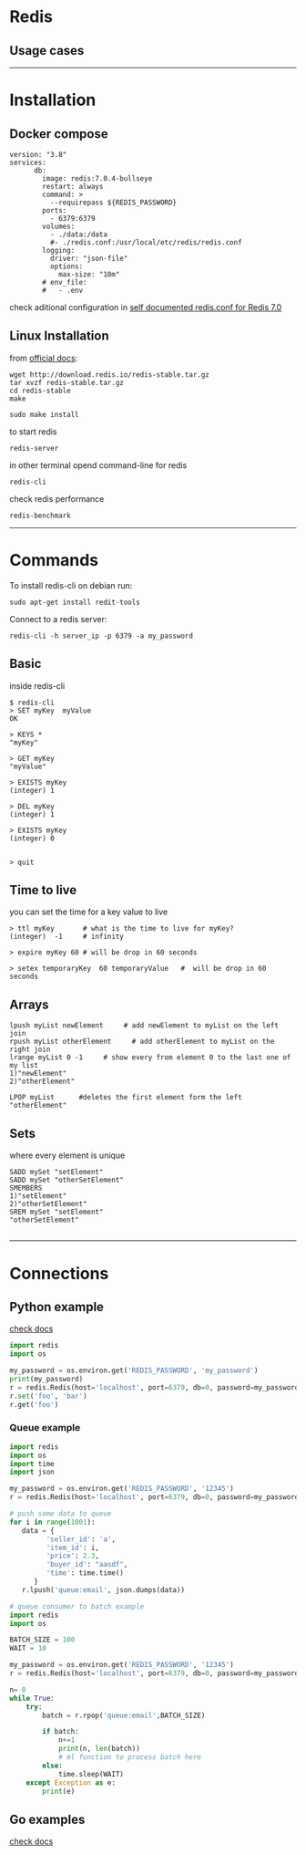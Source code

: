#  Redis
## Usage cases

***
# Installation
## Docker compose

```
version: "3.8"
services:
      db:
        image: redis:7.0.4-bullseye
        restart: always
        command: >
          --requirepass ${REDIS_PASSWORD}
        ports: 
          - 6379:6379
        volumes:
          - ./data:/data
          #- ./redis.conf:/usr/local/etc/redis/redis.conf
        logging:
          driver: "json-file"
          options:
            max-size: "10m"    
        # env_file:
        #   - .env  

```

check aditional configuration in [self documented redis.conf for Redis 7.0](https://raw.githubusercontent.com/redis/redis/7.0/redis.conf)


## Linux Installation
from [official docs](https://redis.io/topics/quickstart):


    wget http://download.redis.io/redis-stable.tar.gz
    tar xvzf redis-stable.tar.gz
    cd redis-stable
    make

    sudo make install

to start redis

    redis-server

in other terminal opend command-line for redis

    redis-cli

check redis performance

    redis-benchmark

***
# Commands

To install redis-cli on debian run:

    sudo apt-get install redit-tools

Connect to a redis server:

    redis-cli -h server_ip -p 6379 -a my_password



## Basic
inside redis-cli


    $ redis-cli
    > SET myKey  myValue
    OK

    > KEYS *
    "myKey"

    > GET myKey
    "myValue"

    > EXISTS myKey
    (integer) 1

    > DEL myKey
    (integer) 1

    > EXISTS myKey
    (integer) 0


    > quit


## Time to live
you can set the time for a key value to live

    > ttl myKey       # what is the time to live for myKey?
    (integer)  -1     # infinity

    > expire myKey 60 # will be drop in 60 seconds

    > setex temporaryKey  60 temporaryValue   #  will be drop in 60 seconds

## Arrays

    lpush myList newElement     # add newElement to myList on the left join
    rpush myList otherElement     # add otherElement to myList on the right join
    lrange myList 0 -1     # show every from element 0 to the last one of my list
    1)"newElement"
    2)"otherElement"

    LPOP myList      #deletes the first element form the left
    "otherElement"

## Sets
where every element is unique

    SADD mySet "setElement"
    SADD mySet "otherSetElement"
    SMEMBERS
    1)"setElement"
    2)"otherSetElement"
    SREM mySet "setElement"
    "otherSetElement"

## 


***

# Connections

## Python example

[check docs](https://github.com/redis/redis-py)
```python
import redis
import os

my_password = os.environ.get('REDIS_PASSWORD', 'my_password')
print(my_password)
r = redis.Redis(host='localhost', port=6379, db=0, password=my_password )
r.set('foo', 'bar')
r.get('foo')
```

### Queue example 

```python
import redis
import os
import time
import json

my_password = os.environ.get('REDIS_PASSWORD', '12345')
r = redis.Redis(host='localhost', port=6379, db=0, password=my_password )

# push some data to queue
for i in range(1001):
   data = {
         'seller_id': 'a',
         'item_id': i,
         'price': 2.3,
         'buyer_id': "aasdf",
         'time': time.time()
      }
   r.lpush('queue:email', json.dumps(data))
```


```python
# queue consumer to batch example
import redis
import os

BATCH_SIZE = 100
WAIT = 10 

my_password = os.environ.get('REDIS_PASSWORD', '12345')
r = redis.Redis(host='localhost', port=6379, db=0, password=my_password )

n= 0
while True:
    try:
        batch = r.rpop('queue:email',BATCH_SIZE)

        if batch:
            n+=1
            print(n, len(batch))
            # ml function to process batch here
        else:
            time.sleep(WAIT)
    except Exception as e:
        print(e)
```
## Go examples

[check docs](https://github.com/go-redis/redis)